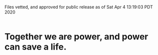 Files vetted, and approved for public release as of Sat Apr  4 13:19:03 PDT 2020<br><br><h1>Together we are power, and power can save a life.</h1>
